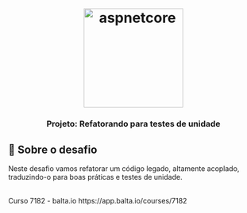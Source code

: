 <h1 align="center">
    <img alt="aspnetcore" src="https://i2.wp.com/www.eduardopires.net.br/wp-content/uploads/2017/07/Unit-Testing-1024x576.png?fit=800%2C450&ssl=1" width="200px" />
</h1>

<h3 align="center">
  Projeto: Refatorando para testes de unidade 
</h3>

## :rocket: Sobre o desafio

 Neste desafio vamos refatorar um código legado, altamente acoplado, traduzindo-o para boas práticas e testes de unidade. 
 
 <br/>
 Curso 7182 - balta.io 
 https://app.balta.io/courses/7182
